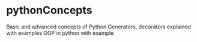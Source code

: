 # pythonConcepts
Basic and advanced concepts of Python
Generators, decorators explained with examples
OOP in python with example  
